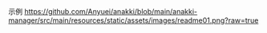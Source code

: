 示例
https://github.com/Anyuei/anakki/blob/main/anakki-manager/src/main/resources/static/assets/images/readme01.png?raw=true
